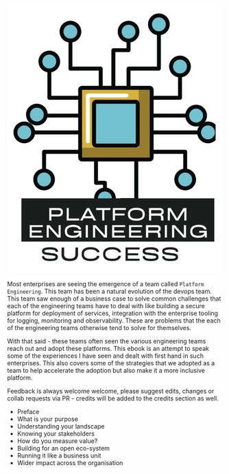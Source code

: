 [![Platform Engineering Success](source/_static/logo-large.png)](https://rajatpandit.com/platform-engineering-success/)

Most enterprises are seeing the emergence of a team called `Platform Engineering`. This team has been a natural evolution of the devops team. This team saw enough of a business case to solve common challenges that each of the engineering teams have to deal with like building a secure platform for deployment of services, integration with the enterprise tooling for logging, monitoring and observability. These are problems that the each of the engineering teams otherwise tend to solve for themselves. 

With that said - these teams often seen the various engineering teams reach out and adopt these platforms. This ebook is an attempt to speak some of the experiences I have seen and dealt with first hand in such enterprises. This also covers some of the strategies that we adopted as a team to help accelerate the adoption but also make it a more inclusive platform.

Feedback is always welcome welcome, please suggest edits, changes or collab requests via PR - credits will be added to the credits section as well.

  * Preface
  * What is your purpose 
  * Understanding your landscape
  * Knowing your stakeholders
  * How do you measure value?
  * Building for an open eco-system
  * Running it like a business unit
  * Wider impact across the organisation